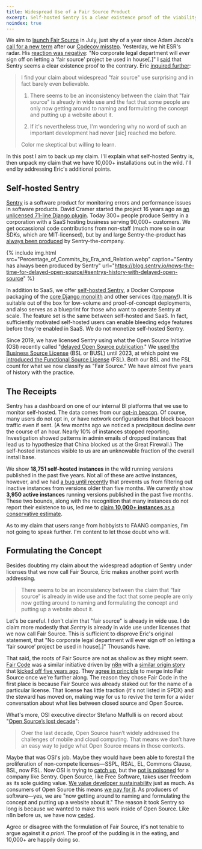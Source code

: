 ```yaml
---
title: Widespread Use of a Fair Source Product
excerpt: Self-hosted Sentry is a clear existence proof of the viability of the Fair Source model.
noindex: true
---
```


We aim to [launch Fair Source](https://github.com/fairsource/fair.io/issues/14)
in July, just shy of a year since Adam Jacob's [call for a new
term](https://twitter.com/adamhjk/status/1687113805237714944) after our
[Codecov misstep](https://news.ycombinator.com/item?id=36971490).  Yesterday,
we hit ESR's radar. His [reaction was
negative](https://twitter.com/esrtweet/status/1790350881424056680): "No
corporate legal department will *ever* sign off on letting a 'fair source'
project be used in house[.]" I
[said](https://twitter.com/chadwhitacre_/status/1790382981028159807) that
Sentry seems a clear existence proof to the contrary. Eric [inquired
further](https://twitter.com/esrtweet/status/1790680602053579084):

> I find your claim about widespread "fair source" use surprising and in fact
> barely even believable.
>
> 1. There seems to be an inconsistency between the claim that "fair source" is
>    already in wide use and the fact that some people are only now getting
>    around to naming and formulating the concept and putting up a website
>    about it. 
>
> 2. If it's nevertheless true, I'm wondering why no word of such an important
>    development had never [sic] reached me before.
>
> Color me skeptical but willing to learn.

In this post I aim to back up my claim. I'll explain what self-hosted Sentry
is, then unpack my claim that we have 10,000+ installations out in the wild.
I'll end by addressing Eric's additional points.


## Self-hosted Sentry

[Sentry](https://sentry.io/welcome/) is a software product for monitoring
errors and performance issues in software products. David Cramer started the
project 16 years ago as [an unlicensed 71-line Django
plugin](https://github.com/getsentry/sentry/commit/3c2e87573d3bd16f61cf08fece0638cc47a4fc22).
Today 300+ people produce Sentry in a corporation with a SaaS hosting business
serving 90,000+ customers. We get occassional code contributions from non-staff
(much more so in our SDKs, which are MIT-licensed), but by and large
Sentry-the-product has [always been produced](https://blog.sentry.io/nows-the-time-for-delayed-open-source/#sentrys-history-with-delayed-open-source) by Sentry-the-company.

{% include img.html src="Percentage_of_Commits_by_Era_and_Relation.webp" caption="Sentry has always been produced by Sentry" url="https://blog.sentry.io/nows-the-time-for-delayed-open-source/#sentrys-history-with-delayed-open-source" %}

In addition to SaaS, we offer [self-hosted
Sentry](https://github.com/getsentry/self-hosted), a Docker Compose packaging
of the [core Django monolith](https://github.com/getsentry/sentry) and other
services ([too many!](https://github.com/getsentry/team-ospo/issues/232)). It
is suitable out of the box for low-volume and proof-of-concept deployments, and
also serves as a blueprint for those who want to operate Sentry at scale. The
feature set is the same between self-hosted and SaaS. In fact, sufficiently
motivated self-hosted users can enable bleeding edge features before they're
enabled in SaaS. We do not monetize self-hosted Sentry. 

Since 2019, we have licensed Sentry using what the Open Source Initiative (OSI)
recently called "[delayed Open Source
publication](https://blog.opensource.org/a-historic-view-of-the-practice-to-delay-releasing-open-source-software-osis-report/)."
We [used the Business Source
License](https://blog.sentry.io/relicensing-sentry/) (BSL or BUSL) until 2023,
at which point we [introduced the Functional Source
License](https://blog.sentry.io/introducing-the-functional-source-license-freedom-without-free-riding/)
(FSL). Both our BSL and the FSL count for what we now classify as "Fair
Source." We have almost five years of history with the practice.

## The Receipts

Sentry has a dashboard on one of our internal BI platforms that we use to
monitor self-hosted. The data comes from our [opt-in
beacon](https://develop.sentry.dev/self-hosted/#self-hosted-beacon). Of course,
many users do not opt in, or have network configurations that block beacon
traffic even if sent. (A few months ago we noticed a precipitous decline over
the course of an hour. Nearly 10% of instances stopped reporting.
Investigation showed patterns in admin emails of dropped instances that lead us
to hypothesize that China blocked us at the Great Firewall.) The self-hosted
instances visible to us are an unknowable fraction of the overall install base.

We show **18,751 self-hosted instances** in the wild running versions published
in the past five years. Not all of these are active instances, however, and we
had [a bug until recently](https://github.com/getsentry/sentry/pull/62441) that
prevents us from filtering out inactive instances from versions older than five
months. We currently show **3,950 active instances** running versions published
in the past five months. These two bounds, along with the recognition that many
instances do not report their existence to us, led me to [claim **10,000+
instances** as a conservative
estimate](https://twitter.com/chadwhitacre_/status/1790382981028159807).

As to my claim that users range from hobbyists to FAANG companies, I'm not
going to speak further. I'm content to let those doubt who will.

## Formulating the Concept

Besides doubting my claim about the widespread adoption of Sentry under
licenses that we now call Fair Source, Eric makes another point worth
addressing.

> There seems to be an inconsistency between the claim that “fair source” is
> already in wide use and the fact that some people are only now getting around
> to naming and formulating the concept and putting up a website about it.

Let's be careful. I don't claim that "fair source" is already in wide use. I do
claim more modestly that _Sentry_ is already in wide use under licenses that we
now call Fair Source. This is sufficient to disprove Eric's original statement,
that "No corporate legal department will ever sign off on letting a ‘fair
source’ project be used in house[.]" Thousands have.

That said, the roots of Fair Source are not as shallow as they might seem.
[Fair Code](https://web.archive.org/web/20240508232939/https://faircode.io/)
was a similar initiative driven by [n8n](https://n8n.io/) with a [similar
origin story](https://github.com/n8n-io/n8n/issues/40) that [kicked off five
years
ago](https://github.com/faircode-io/faircode/commit/fd15361f8af9c19910f773768f632a1713f3e89b).
They [agree in principle](https://github.com/fairsource/fair.io/issues/10) to
merge into Fair Source once we're further along. The reason they chose Fair
Code in the first place is because Fair Source was already staked out for the
name of a particular license. That license has little traction (it's not listed
in SPDX) and the steward has moved on, making way for us to revive the term for
a wider conversation about what lies between closed source and Open Source.

What's more, OSI executive director Stefano Maffulli is on record about "[Open
Source’s lost
decade](https://opensource.net/lost-decade-crucial-lessons-for-ai/)":

> Over the last decade, Open Source hasn’t widely addressed the challenges of
> mobile and cloud computing. That means we don’t have an easy way to judge
> what Open Source means in those contexts.

Maybe that was OSI's job. Maybe they would have been able to forestall the
proliferation of non-compete licenses—SSPL, RSAL, EL, Commons Clause, BSL, now
FSL. Now OSI is trying to [catch
up](https://opensource.org/blog/practical-open-source-2024-submit-your-proposal),
but the [pot is
poisoned](https://opensource.net/why-single-vendor-is-the-new-proprietary/) for
a company like Sentry. Open Source, like Free Software, takes user freedom as
its sole guiding value. [We value developer
sustainability](https://blog.sentry.io/sentrys-open-source-values/) just as
much. As consumers of Open Source this means [we pay for
it](https://blog.sentry.io/we-just-gave-500-000-dollars-to-open-source-maintainers/).
As producers of software—yes, we are "now getting around to naming and
formulating the concept and putting up a website about it." The reason it took
Sentry so long is because we wanted to make this work inside of Open Source.
Like n8n before us, we have now
[ceded](https://blog.sentry.io/lets-talk-about-open-source/).

Agree or disagree with the formulation of Fair Source, it's not tenable to
argue against it _a priori_. The proof of the pudding is in the eating, and
10,000+ are happily doing so.

